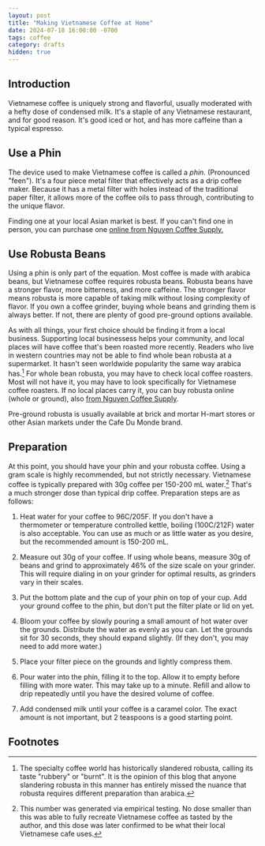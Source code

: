 ```yaml
---
layout: post
title: "Making Vietnamese Coffee at Home"
date: 2024-07-18 16:00:00 -0700
tags: coffee
category: drafts
hidden: true
--- 
```


<!-- Insert target audience statement -->

## Introduction 
Vietnamese coffee is uniquely strong and flavorful, usually moderated with a 
hefty dose of condensed milk. It's a staple of any Vietnamese restaurant, and 
for good reason. It's good iced or hot, and has more caffeine than a typical 
espresso. 

## Use a Phin
The device used to make Vietnamese coffee is called a *phin*. (Pronounced "feen"). 
It's a four piece metal filter that effectively acts as a drip coffee maker. 
Because it has a metal filter with holes instead of the traditional paper filter,
it allows more of the coffee oils to pass through, contributing to the unique
flavor. 

Finding one at your local Asian market is best. If you can't find one in person, 
you can purchase one [online from Nguyen Coffee Supply.](https://nguyencoffeesupply.com/products/vietnamese-phin-filter-coffee-press?variant=29653223833667)

## Use Robusta Beans
Using a phin is only part of the equation. Most coffee is made with arabica 
beans, but Vietnamese coffee requires robusta beans. Robusta beans have a 
stronger flavor, more bitterness, and more caffeine. The stronger flavor means
robusta is more capable of taking milk without losing complexity of flavor. If 
you own a coffee grinder, buying whole beans and grinding them is always better.
If not, there are plenty of good pre-ground options available. 

As with all things, your first choice should be finding it from a local business.
Supporting local businessess helps your community, and local places will have
coffee that's been roasted more recently. Readers who live in western countries 
may not be able to find whole bean robusta at a supermarket. It hasn't seen 
worldwide popularity the same way arabica has.[^1] For whole bean robusta, you
may have to check local coffee roasters. Most will not have it, you may have to
look specifically for Vietnamese coffee roasters. If no local places carry it, 
you can buy robusta online (whole or ground), also [from Nguyen Coffee Supply](https://nguyencoffeesupply.com/products/hanoi-dark-roast?variant=42595658662146). 

Pre-ground robusta is usually available at brick and mortar H-mart stores or
other Asian markets under the Cafe Du Monde brand. 

<!-- Insert image of Cafe du Monde -->

## Preparation
At this point, you should have your phin and your robusta coffee. Using a gram
scale is highly recommended, but not strictly necessary. Vietnamese coffee is 
typically prepared with 30g coffee per 150-200 mL water.[^2] That's a much stronger
dose than typical drip coffee. Preparation steps are as follows: 

1. Heat water for your coffee to 96C/205F. If you don't have a thermometer or 
temperature controlled kettle, boiling (100C/212F) water is 
also acceptable. You can use as much or as little water as you desire, but the
recommended amount is 150-200 mL. 

2. Measure out 30g of your coffee. If using whole beans, measure 30g of beans
and grind to approximately 46% of the size scale on your grinder. This will 
require dialing in on your grinder for optimal results, as grinders vary in 
their scales. 

3. Put the bottom plate and the cup of your phin on top of your cup. Add your 
ground coffee to the phin, but don't put the filter plate or lid on yet. 

4. Bloom your coffee by slowly pouring a small amount of hot water over the 
grounds. Distribute the water as evenly as you can. Let the grounds sit for 
30 seconds, they should expand slightly. (If they don't, you may need to add 
more water.)

5. Place your filter piece on the grounds and lightly compress them. 

6. Pour water into the phin, filling it to the top. Allow it to empty before
filling with more water. This may take up to a minute. Refill and allow to drip
repeatedly until you have the desired volume of coffee. 

7. Add condensed milk until your coffee is a caramel color. The exact amount is
not important, but 2 teaspoons is a good starting point. 



## Footnotes
[^1]: The specialty coffee world has historically slandered robusta, calling its
taste "rubbery" or "burnt". It is the opinion of this blog that anyone slandering
robusta in this manner has entirely missed the nuance that robusta requires 
different preparation than arabica.

[^2]: This number was generated via empirical testing. No dose smaller than this
was able to fully recreate Vietnamese coffee as tasted by the author, and this
dose was later confirmed to be what their local Vietnamese cafe uses. 